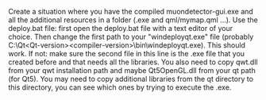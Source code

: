 Create a situation where you have the compiled muondetector-gui.exe and all the additional resources in a folder (.exe and qml/mymap.qml ...).
Use the deploy.bat file: first open the deploy.bat file with a text editor of your choice.
Then change the first path to your "windeployqt.exe" file (probably C:\Qt\<Qt-version>\<compiler-version>\bin\windeployqt.exe).
This should work.
If not: make sure the second file in this line is the .exe file that you created before and that needs all the libraries.
You also need to copy qwt.dll from your qwt installation path and maybe Qt5OpenGL.dll from your qt path (for Qt5).
You may need to copy additional libraries from the qt directory to this directory, you can see which ones by trying to execute the .exe.
